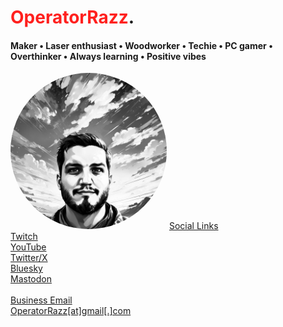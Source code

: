 # <span style="color: #ff201e">OperatorRazz</span>.
#### Maker • Laser enthusiast • Woodworker • Techie • PC gamer • Overthinker • Always learning • Positive vibes
<img src="/assets/images/operatorrazz.png" alt="OperatorRazz" style="border-radius: 50%; width: 250px; height: 250px;" />
<u>Social Links</u> <br>
<a href="https://www.twitch.tv/operatorrazz">Twitch</a><br>
<a href="https://www.youtube.com/@operatorrazz/">YouTube</a><br>
<a href="https://twitter.com/operatorrazz">Twitter/X</a><br>
<a href="https://bsky.app/profile/operatorrazz.com">Bluesky</a><br>
<a href="https://mastodon.gamedev.place/@OperatorRazz">Mastodon</a>
<br><br>
<u>Business Email</u><br>
<a href="mailto:operatorrazz@gmail.com">OperatorRazz[at]gmail[.]com
